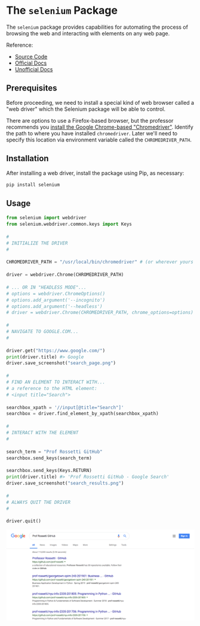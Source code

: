 # The `selenium` Package

The `selenium` package provides capabilities for automating the process of browsing the web and interacting with elements on any web page.

Reference:

  + [Source Code](https://github.com/SeleniumHQ/selenium/tree/master/py)
  + [Official Docs](https://seleniumhq.github.io/selenium/docs/api/py/api.html)
  + [Unofficial Docs](https://selenium-python.readthedocs.io/index.html)

## Prerequisites

Before proceeding, we need to install a special kind of web browser called a "web driver" which the Selenium package will be able to control.

There are options to use a Firefox-based browser, but the professor recommends you [install the Google Chrome-based "Chromedriver"](/notes/clis/chromedriver.md#installation). Identify the path to where you have installed `chromedriver`. Later we'll need to specify this location via environment variable called the `CHROMEDRIVER_PATH`.

## Installation

After installing a web driver, install the package using Pip, as necessary:

```sh
pip install selenium
```

## Usage

```py
from selenium import webdriver
from selenium.webdriver.common.keys import Keys

#
# INITIALIZE THE DRIVER
#

CHROMEDRIVER_PATH = "/usr/local/bin/chromedriver" # (or wherever yours is installed)

driver = webdriver.Chrome(CHROMEDRIVER_PATH)

# ... OR IN "HEADLESS MODE"...
# options = webdriver.ChromeOptions()
# options.add_argument('--incognito')
# options.add_argument('--headless')
# driver = webdriver.Chrome(CHROMEDRIVER_PATH, chrome_options=options)

#
# NAVIGATE TO GOOGLE.COM...
#

driver.get("https://www.google.com/")
print(driver.title) #> Google
driver.save_screenshot("search_page.png")

#
# FIND AN ELEMENT TO INTERACT WITH...
# a reference to the HTML element:
# <input title="Search">

searchbox_xpath = '//input[@title="Search"]'
searchbox = driver.find_element_by_xpath(searchbox_xpath)

#
# INTERACT WITH THE ELEMENT
#

search_term = "Prof Rossetti GitHub"
searchbox.send_keys(search_term)

searchbox.send_keys(Keys.RETURN)
print(driver.title) #> 'Prof Rossetti GitHub - Google Search'
driver.save_screenshot("search_results.png")

#
# ALWAYS QUIT THE DRIVER
#

driver.quit()
```

![](/exercises/automated-browsing/search_results.png)
